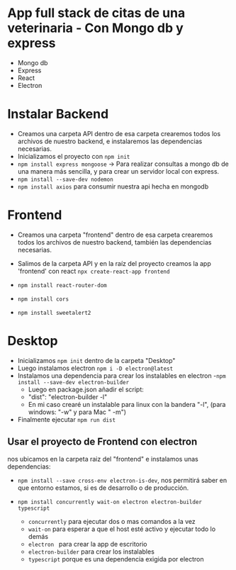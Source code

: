 # App full stack de citas de una veterinaria - Con Mongo db y express

- Mongo db
- Express
- React
- Electron 

# Instalar Backend
- Creamos una carpeta API dentro de esa carpeta crearemos todos los archivos de nuestro backend, e instalaremos las dependencias necesarias. 
- Inicializamos el proyecto con ```npm init ```
- ``` npm install express mongoose ``` -> Para realizar consultas a mongo db de una manera más sencilla, y para crear un servidor local con express.
- ``` npm install --save-dev nodemon ```
- ``` npm install axios ``` para consumir nuestra api hecha en mongodb

# Frontend 

- Creamos una carpeta "frontend" dentro de esa carpeta crearemos todos los archivos de nuestro backend, también las dependencias necesarias.
- Salimos de la carpeta API y en la raíz del proyecto creamos la app 'frontend' con react
``` npx create-react-app frontend ```

- ``` npm install react-router-dom ``` 
- ``` npm install cors ```
- ``` npm install sweetalert2 ```

# Desktop

- Inicializamos ``` npm init ``` dentro de la carpeta "Desktop" 
- Luego instalamos electron ``` npm i -D electron@latest ```
- Instalamos una dependencia para crear los instalables en electron
    -``` npm install --save-dev electron-builder ```
    - Luego en package.json añadir el script:
    - "dist": "electron-builder -l" 
    - En mi caso crearé un instalable para linux con la bandera "-l", (para windows: "-w" y para Mac " -m")  
- Finalmente ejecutar ``` npm run dist ```

## Usar el proyecto de Frontend con electron

nos ubicamos en la carpeta raiz del "frontend" e instalamos unas dependencias:
- ``` npm install --save cross-env electron-is-dev ```, nos permitirá saber en que entorno estamos, si es de desarrollo o de producción.

- ``` npm install concurrently wait-on electron electron-builder typescript ```
    * ```concurrently``` para ejecutar dos o mas comandos a la vez
    * ```wait-on``` para esperar a que el host esté activo y ejecutar todo lo demás
    * ```electron ``` para crear la app de escritorio
    * ```electron-builder``` para crear los instalables
    * ```typescript``` porque es una dependencia exigida por electron
